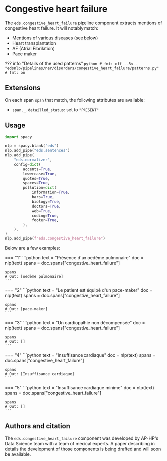 # Congestive heart failure

The `eds.congestive_heart_failure` pipeline component extracts mentions of congestive heart failure. It will notably match:

- Mentions of various diseases (see below)
- Heart transplantation
- AF (Atrial Fibrilation)
- Pace maker

??? info "Details of the used patterns"
    <!-- no-check -->
    ```python
    # fmt: off
    --8<-- "edsnlp/pipelines/ner/disorders/congestive_heart_failure/patterns.py"
    # fmt: on
    ```

## Extensions

On each span `span` that match, the following attributes are available:

- `span._.detailled_status`: set to `"PRESENT"`

## Usage


```python
import spacy

nlp = spacy.blank("eds")
nlp.add_pipe("eds.sentences")
nlp.add_pipe(
    "eds.normalizer",
    config=dict(
        accents=True,
        lowercase=True,
        quotes=True,
        spaces=True,
        pollution=dict(
            information=True,
            bars=True,
            biology=True,
            doctors=True,
            web=True,
            coding=True,
            footer=True,
        ),
    ),
)
nlp.add_pipe(f"eds.congestive_heart_failure")
```

Below are a few examples:




=== "1"
    ```python
    text = "Présence d'un oedème pulmonaire"
    doc = nlp(text)
    spans = doc.spans["congestive_heart_failure"]

    spans
    # Out: [oedème pulmonaire]
    ```



=== "2"
    ```python
    text = "Le patient est équipé d'un pace-maker"
    doc = nlp(text)
    spans = doc.spans["congestive_heart_failure"]

    spans
    # Out: [pace-maker]
    ```



=== "3"
    ```python
    text = "Un cardiopathie non décompensée"
    doc = nlp(text)
    spans = doc.spans["congestive_heart_failure"]

    spans
    # Out: []
    ```



=== "4"
    ```python
    text = "Insuffisance cardiaque"
    doc = nlp(text)
    spans = doc.spans["congestive_heart_failure"]

    spans
    # Out: [Insuffisance cardiaque]
    ```



=== "5"
    ```python
    text = "Insuffisance cardiaque minime"
    doc = nlp(text)
    spans = doc.spans["congestive_heart_failure"]

    spans
    # Out: []
    ```

## Authors and citation

The `eds.congestive_heart_failure` component was developed by AP-HP's Data Science team with a team of medical experts. A paper describing in details the development of those components is being drafted and will soon be available.
